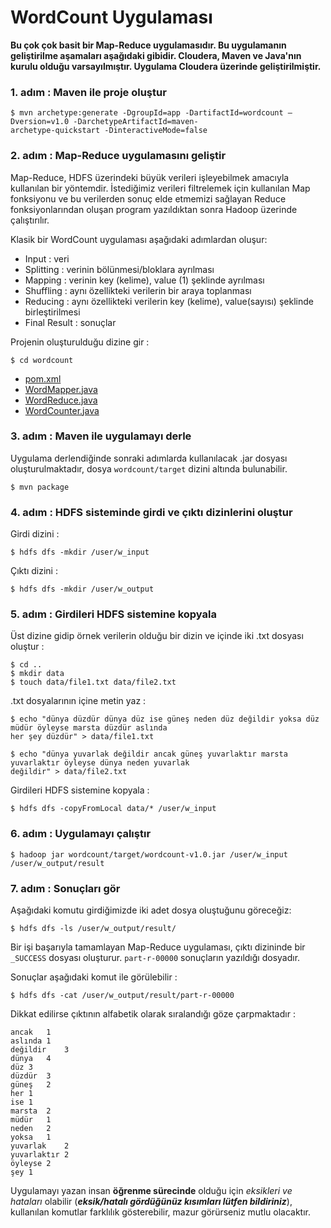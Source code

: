 # WordCount Uygulaması

**Bu çok çok basit bir Map-Reduce uygulamasıdır. Bu uygulamanın geliştirilme aşamaları aşağıdaki gibidir. Cloudera, Maven ve Java'nın kurulu olduğu varsayılmıştır. Uygulama Cloudera üzerinde geliştirilmiştir.**

### 1. adım : Maven ile proje oluştur
```
$ mvn archetype:generate -DgroupId=app -DartifactId=wordcount –Dversion=v1.0 -DarchetypeArtifactId=maven-
archetype-quickstart -DinteractiveMode=false
```

### 2. adım : Map-Reduce uygulamasını geliştir

Map-Reduce, HDFS üzerindeki büyük verileri işleyebilmek amacıyla kullanılan bir yöntemdir. İstediğimiz verileri filtrelemek için kullanılan Map fonksiyonu ve bu verilerden sonuç elde etmemizi sağlayan Reduce fonksiyonlarından oluşan program yazıldıktan sonra Hadoop üzerinde çalıştırılır.

Klasik bir WordCount uygulaması aşağıdaki adımlardan oluşur:
- Input : veri
- Splitting : verinin bölünmesi/bloklara ayrılması
- Mapping : verinin key (kelime), value (1) şeklinde ayrılması
- Shuffling : aynı özellikteki verilerin bir araya toplanması
- Reducing : aynı özellikteki verilerin key (kelime), value(sayısı) şeklinde birleştirilmesi
- Final Result : sonuçlar


Projenin oluşturulduğu dizine gir :
```
$ cd wordcount
```

- [pom.xml](https://github.com/marsliz/hadoop-wordcount/blob/master/pom.xml)
- [WordMapper.java](https://github.com/marsliz/hadoop-wordcount/blob/master/src/main/java/app/WordMapper.java)
- [WordReduce.java](https://github.com/marsliz/hadoop-wordcount/blob/master/src/main/java/app/WordReduce.java)
- [WordCounter.java](https://github.com/marsliz/hadoop-wordcount/blob/master/src/main/java/app/WordCount.java)

### 3. adım : Maven ile uygulamayı derle

Uygulama derlendiğinde sonraki adımlarda kullanılacak .jar dosyası oluşturulmaktadır, dosya `wordcount/target` dizini altında bulunabilir.
```
$ mvn package
```

### 4. adım : HDFS sisteminde girdi ve çıktı dizinlerini oluştur

Girdi dizini :
```
$ hdfs dfs -mkdir /user/w_input
```

Çıktı dizini :
```
$ hdfs dfs -mkdir /user/w_output
```

### 5. adım : Girdileri HDFS sistemine kopyala

Üst dizine gidip örnek verilerin olduğu bir dizin ve içinde iki .txt dosyası oluştur :
```
$ cd ..
$ mkdir data
$ touch data/file1.txt data/file2.txt
```

.txt dosyalarının içine metin yaz :
```
$ echo "dünya düzdür dünya düz ise güneş neden düz değildir yoksa düz müdür öyleyse marsta düzdür aslında 
her şey düzdür" > data/file1.txt

$ echo "dünya yuvarlak değildir ancak güneş yuvarlaktır marsta yuvarlaktır öyleyse dünya neden yuvarlak 
değildir" > data/file2.txt
```

Girdileri HDFS sistemine kopyala :
```
$ hdfs dfs -copyFromLocal data/* /user/w_input
```

### 6. adım : Uygulamayı çalıştır
```
$ hadoop jar wordcount/target/wordcount-v1.0.jar /user/w_input /user/w_output/result
```

### 7. adım : Sonuçları gör

Aşağıdaki komutu girdiğimizde iki adet dosya oluştuğunu göreceğiz:
```
$ hdfs dfs -ls /user/w_output/result/
```

Bir işi başarıyla tamamlayan Map-Reduce uygulaması, çıktı dizininde bir `_SUCCESS` dosyası oluşturur. `part-r-00000` sonuçların yazıldığı dosyadır.

Sonuçlar aşağıdaki komut ile görülebilir :
```
$ hdfs dfs -cat /user/w_output/result/part-r-00000
```

Dikkat edilirse çıktının alfabetik olarak sıralandığı göze çarpmaktadır :
```
ancak	1
aslında	1
değildir	3
dünya	4
düz	3
düzdür	3
güneş	2
her	1
ise	1
marsta	2
müdür	1
neden	2
yoksa	1
yuvarlak	2
yuvarlaktır	2
öyleyse	2
şey	1
```


Uygulamayı yazan insan **öğrenme sürecinde** olduğu için _eksikleri ve hataları_ olabilir (**_eksik/hatalı gördüğünüz kısımları lütfen bildiriniz_**), kullanılan komutlar farklılık gösterebilir, mazur görürseniz mutlu olacaktır.

